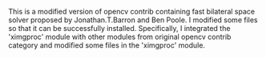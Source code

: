 This is a modified version of opencv contrib containing fast bilateral space solver proposed by Jonathan.T.Barron and Ben Poole. I modified some files so that it can be successfully installed. Specifically, I integrated the 'ximgproc' module with other modules from original opencv contrib category and modified some files in the 'ximgproc' module.
